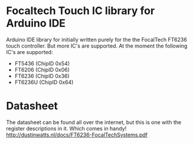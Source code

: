 # Focaltech Touch IC library for Arduino IDE

Arduino IDE library for initially written purely for the the FocalTech FT6236 touch controller. But more IC's are supported. At the moment the following IC's are supported:

- FT5436 (ChipID 0x54)
- FT6206 (ChipID 0x06)
- FT6236 (ChipID 0x36)
- FT6236U (ChipID 0x64)

# Datasheet

The datasheet can be found all over the internet, but this is one with the register descriptions in it. Which comes in handy!
http://dustinwatts.nl/docs/FT6236-FocalTechSystems.pdf

